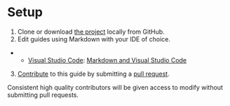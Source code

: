 # Setup

1. Clone or download [the project](https://github.com/AdamSHurwitz/open-dev-guide) locally from GitHub.
2. Edit guides using Markdown with your IDE of choice.
* * [Visual Studio Code](https://code.visualstudio.com/): [Markdown and Visual Studio Code](https://code.visualstudio.com/docs/languages/markdown)
3. [Contribute](https://github.com/AdamSHurwitz/app-dev-guide) to this guide by submitting a [pull request](https://github.com/AdamSHurwitz/open-dev-guide/pulls).

Consistent high quality contributors will be given access to modify without submitting pull requests.